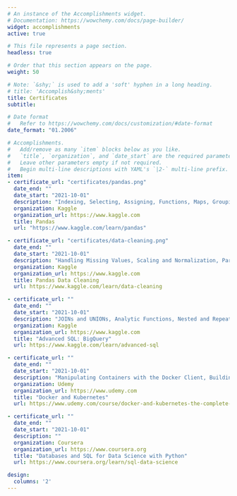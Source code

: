 ```yaml
---
# An instance of the Accomplishments widget.
# Documentation: https://wowchemy.com/docs/page-builder/
widget: accomplishments
active: true

# This file represents a page section.
headless: true

# Order that this section appears on the page.
weight: 50

# Note: `&shy;` is used to add a 'soft' hyphen in a long heading.
# title: 'Accomplish&shy;ments'
title: Certificates
subtitle:

# Date format
#   Refer to https://wowchemy.com/docs/customization/#date-format
date_format: "01.2006"

# Accomplishments.
#   Add/remove as many `item` blocks below as you like.
#   `title`, `organization`, and `date_start` are the required parameters.
#   Leave other parameters empty if not required.
#   Begin multi-line descriptions with YAML's `|2-` multi-line prefix.
item:
- certificate_url: "certificates/pandas.png"
  date_end: ""
  date_start: "2021-10-01"
  description: "Indexing, Selecting, Assigning, Functions, Maps, Grouping, Sorting, Data-types, Renaming, Combining"
  organization: Kaggle
  organization_url: https://www.kaggle.com
  title: Pandas
  url: "https://www.kaggle.com/learn/pandas"

- certificate_url: "certificates/data-cleaning.png"
  date_end: ""
  date_start: "2021-10-01"
  description: "Handling Missing Values, Scaling and Normalization, Parsing Dates, Encoding, Inconsistent Data Entry"
  organization: Kaggle
  organization_url: https://www.kaggle.com
  title: Pandas Data Cleaning
  url: https://www.kaggle.com/learn/data-cleaning

- certificate_url: ""
  date_end: ""
  date_start: "2021-10-01"
  description: "JOINs and UNIONs, Analytic Functions, Nested and Repeated Data, Writing Efficient Queries"
  organization: Kaggle
  organization_url: https://www.kaggle.com
  title: "Advanced SQL: BigQuery"
  url: https://www.kaggle.com/learn/advanced-sql

- certificate_url: ""
  date_end: ""
  date_start: "2021-10-01"
  description: "Manipulating Containers with the Docker Client, Building Custom Images Through Docker Server, CI/CD in AWS, Multi-Container Deployments to AWS, Kubernetes"
  organization: Udemy
  organization_url: https://www.udemy.com
  title: "Docker and Kubernetes"
  url: https://www.udemy.com/course/docker-and-kubernetes-the-complete-guide/

- certificate_url: ""
  date_end: ""
  date_start: "2021-10-01"
  description: ""
  organization: Coursera
  organization_url: https://www.coursera.org
  title: "Databases and SQL for Data Science with Python"
  url: https://www.coursera.org/learn/sql-data-science

design:
  columns: '2'
---
```

